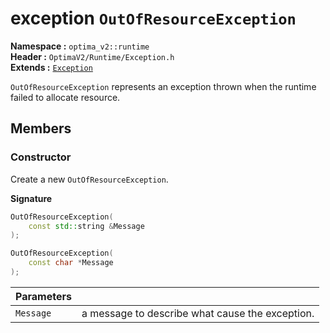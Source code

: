 exception `OutOfResourceException`
============================
__Namespace :__ `optima_v2::runtime`  
__Header :__ `OptimaV2/Runtime/Exception.h`  
__Extends :__ [`Exception`](exception.md)

`OutOfResourceException` represents an exception thrown when the runtime failed to allocate resource.

## Members
### Constructor
Create a new `OutOfResourceException`.

__Signature__
``` cpp
OutOfResourceException(
    const std::string &Message
);
```
``` cpp
OutOfResourceException(
    const char *Message
);
```

| Parameters |   |
| ---------- | - |
| `Message`  | a message to describe what cause the exception. |
